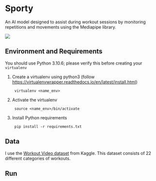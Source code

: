 # Sporty
An AI model designed to assist during workout sessions by monitoring repetitions and movements using the Mediapipe library. 

<img src="https://mir-s3-cdn-cf.behance.net/project_modules/max_1200/91c71e44324263.58171f4cc22e3.gif">

## Environment and Requirements
You should use Python 3.10.6; please verify this before creating your `virtualenv`

1. Create a virtualenv using python3 (follow https://virtualenvwrapper.readthedocs.io/en/latest/install.html)


        virtualenv <name_env>

2. Activate the virtualenv

        source <name_env>/bin/activate

3. Install Python requirements

        pip install -r requirements.txt
## Data 

I use the [Workout Video dataset](https://www.kaggle.com/datasets/hasyimabdillah/workoutfitness-video) from Kaggle. This dataset consists of 22 different categories of workouts.

## Run

